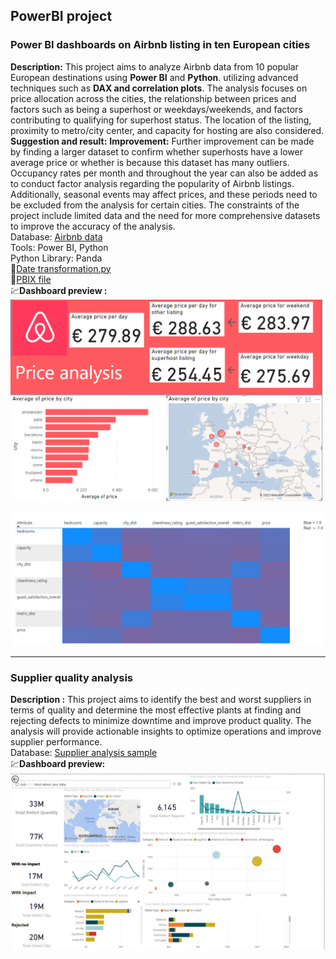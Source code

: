 ## PowerBI project

### Power BI dashboards on Airbnb listing in ten European cities


**Description:** This project aims to analyze Airbnb data from 10 popular European destinations using **Power BI** and **Python**. utilizing advanced techniques such as **DAX and correlation plots**. The analysis focuses on price allocation across the cities, the relationship between prices and factors such as being a superhost or weekdays/weekends, and factors contributing to qualifying for superhost status. The location of the listing, proximity to metro/city center, and capacity for hosting are also considered.<br>
**Suggestion and result:**
**Improvement:** Further improvement can be made by finding a larger dataset to confirm whether superhosts have a lower average price or whether is because this dataset has many outliers. Occupancy rates per month and throughout the year can also be added as to conduct factor analysis regarding the popularity of Airbnb listings. Additionally, seasonal events may affect prices, and these periods need to be excluded from the analysis for certain cities. The constraints of the project include limited data and the need for more comprehensive datasets to improve the accuracy of the analysis.<br>
Database: [Airbnb data](https://github.com/chungyuenleung/MyPowerBI-milestone/blob/main/archive%20(1).zip) <br>
Tools: Power BI, Python <br>
Python Library: Panda<br>
📂[Date transformation.py](https://github.com/chungyuenleung/MyPowerBI-milestone/blob/main/mergedataset.py)<br>
📂[PBIX file](https://github.com/chungyuenleung/MyPowerBI-milestone/blob/main/airbnb.pbix)<br>
💹**Dashboard preview :** ![pic](https://github.com/chungyuenleung/MyPowerBI-milestone/blob/main/airbnb%20sample1.png)

![pic](https://github.com/chungyuenleung/MyPowerBI-milestone/blob/main/airbnb%20sample%202.png)

-----------------------------------------------------------------------------------------------------------------------------------------------------------------------

### Supplier quality analysis

**Description :** This project aims to identify the best and worst suppliers in terms of quality and determine the most effective plants at finding and rejecting defects to minimize downtime and improve product quality. The analysis will provide actionable insights to optimize operations and improve supplier performance.<br>
Database: [Supplier analysis sample](https://github.com/chungyuenleung/MyPowerBI-milestone/blob/main/Supplier%20Quality%20Analysis%20Sample.xlsx) <br>
💹**Dashboard preview:** ![pic](https://github.com/chungyuenleung/MyPowerBI-milestone/blob/main/supplier%20quality%20analysis.png)

